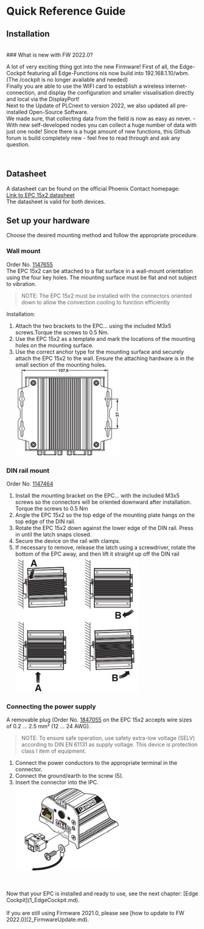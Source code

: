 # Quick Reference Guide<br>

## Installation
<br>
### What is new with FW 2022.0?

A lot of very exciting thing got into the new Firmware!
First of all, the Edge-Cockpit featuring all Edge-Functions nis now build into 192.168.1.10/wbm. (The /cockpit is no longer available and needed) <br>
Finally you are able to use the WIFI card to establish a wireless internet-connection, and display the configuration and smaller visualisation directly and local via the DisplayPort! <br>
Next to the Update of PLCnext to version 2022, we also updated all pre-installed Open-Source Software. <br>
We made sure, that collecting data from the field is now as easy as never. - With new self-developed nodes you can collect a huge number of data with just one node! Since there is a huge amount of new functions, this Github forum is build completely new - feel free to read through and ask any question.
<br>
<br>

# 
## Datasheet
A datasheet can be found on the official Phoenix Contact homepage: <br>
[Link to EPC 15x2 datasheet](https://www.phoenixcontact.com/online/portal/de/pxc/product_detail_page/!ut/p/z1/5VddU6MwFP0r-tDHNAnffSyUarUq1VoLL0wIocsuECyxVX-9ie2OY0fb2XH6sjAZSODec3PuzWHmwgjOYVSRVb4gIucVKeQ6jKx46k59P9AsfDMxXTQamJ4_Nm5794EGZzCCUcMKRgVLPSLYgi9fYNgfj9UHQRIYmmpWU_oHhgHQMMAGQFi9K_JkSZR1ylL2bpSnMMTYMQ1sqTXPAs-73HUTuSgYDF3-DALvBJz48o5NpMnpX9-HvdtWMPtZbfzRN1cfHfIPpb8dO9qld35m4CuEAxNNXC-YzKY3Xv8awTtFJK8aQSrKFOsv8_GRviWTZiu23BjWS54-UTFgguRFMxKsHH1O3LcF2c1wnWYll8E2sLzJVd0_BZHrKXsW23dfVFFCFKRaPJGFgjnAXGstc9xa5npbmQ9bq_Nha3U-bK3Oh63V-ay1Op-1Vuez9p72tv7hJshoLXNLMg9dGD4ISx-t4YVMQlJ217Tsom79TLvboHH6Ti2uFajsHfPfj49RH0aUV0JtZq4y1EFrlnRQSfKqg7aOTQcVeSPeHeU8GHuVtI8Fo78qXvDFS0x5WfOKVaKJP3h0UGbbGWIJAhqxETAQ1YFj2T1gp5lmmIhpVprIdi7a27FtErK_47tLWTzw42DuDfwDCpna8GGVszW8r_iylF303aYGqoamlemIIh0gkhFgJBYFiZVpQM9sRrCDk57mwHN0IIJu_DDCAXjrqPAXx4V3j5sc1zwq_O1Pd3-x96hPjJ_osi7oHl3W_6rLuiwdfTvA_fx1ypLXz8NB-ofJZsTX1-ZqZ_wHnvGV6I3AmZc4V75uLsp459H0T0_fALRgvXA!/) <br>
The datasheet is valid for both devices.


## Set up your hardware
Choose the desired mounting method and follow the appropriate 
procedure.

### Wall mount
Order No. [1147655](https://www.phoenixcontact.com/product/1147655) <br>
The EPC 15x2 can be attached to a flat surface in a wall-mount orientation using the four key holes. The mounting surface must be flat and 
not subject to vibration.
>NOTE:
The EPC 15x2 must be installed with the connectors oriented 
down to allow the convection cooling to function efficiently <br>

 Installation:
 1.  Attach the two brackets to the EPC... using the included M3x5 
screws.Torque the screws to 0.5 Nm.
2.  Use the EPC 15x2 as a template and mark the locations of the 
mounting holes on the mounting surface.
3. Use the correct anchor type for the mounting surface and securely attach the EPC 15x2 to the wall. Ensure the attaching hardware is in the small section of the mounting holes. <br>
![EPC_Wall_Mount](../../FW_2021_ARCHIVE/images/EPC_WallMount.JPG)

### DIN rail mount
Order No. [1147464](https://www.phoenixcontact.com/product/1147464) <br>
1. Install the mounting bracket on the EPC... with the included 
M3x5 screws so the connectors will be oriented downward after 
installation. Torque the screws to 0.5 Nm
2. Angle the EPC 15x2 so the top edge of the mounting plate hangs on 
the top edge of the DIN rail.
3. Rotate the EPC 15x2 down against the lower edge of the DIN rail. 
Press in until the latch snaps closed.
4. Secure the device on the rail with clamps.
5. If necessary to remove, release the latch using a screwdriver, rotate the bottom of the EPC away, and then lift it straight up off 
the DIN rail <br>
![EPC_DinRail](../../FW_2021_ARCHIVE/images/EPC_DinRail.JPG)


### Connecting the power supply
A removable plug (Order No. [1847055](https://www.phoenixcontact.com/product/1847055) on the EPC 15x2 accepts 
wire sizes of 0.2 ... 2.5 mm² (12 ... 24 AWG).
> NOTE:
To ensure safe operation, use safety extra-low voltage 
(SELV) according to DIN EN 61131 as supply voltage.
This device is protection class I item of equipment.

1. Connect the power conductors to the appropriate terminal in the 
connector.
2. Connect the ground/earth to the screw (5).
3. Insert the connector into the IPC. <br>
![EPC_PS](../../FW_2021_ARCHIVE/images/EPC_PowerSupply.JPG)
<br>
<br>
Now that your EPC is installed and ready to use, see the next chapter: [Edge Cockpit](1_EdgeCockpit.md). <br>
<br>
If you are still using Firmware 2021.0, please see [how to update to FW 2022.0](2_FirmwareUpdate.md).<br>